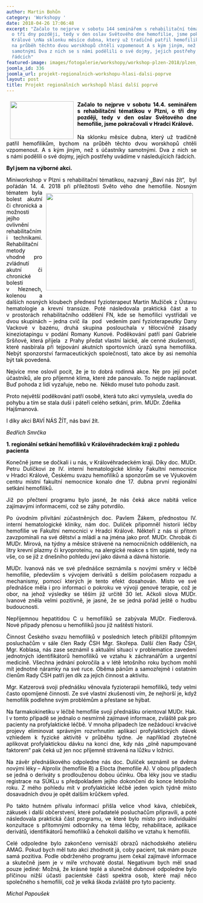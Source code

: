 ```yaml
---
author: Martin Bohůn
category: 'Workshopy '
date: 2018-04-26 17:06:48
excerpt: "Začalo to nejprve v sobotu 144 seminářem s rehabilitační tématikou v Plzni,
  o tři dny později, tedy v den oslav Světového dne hemofilie, jsme pokračovali v Hradci
  Králové \nNa sklonku měsíce dubna, který už tradičně patřil hemofilikům, bychom
  na průběh těchto dvou worskhopů chtěli vzpomenout A s kým jiným, než s účastníky
  samotnými Dva z nich se s námi podělili o své dojmy, jejich postřehy uvádíme v následujících
  řádcích"
featured-image: images/fotogalerie/workshopy/workshop-plzen-2018/plzen_2.jpg
joomla_id: 336
joomla_url: projekt-regionalnich-workshopu-hlasi-dalsi-poprve
layout: post
title: Projekt regionálních workshopů hlásí další poprvé
---
```


<h4 style="text-align: justify;">
 <img border="0" height="100" src="{{ site.baseurl }}/images/fotogalerie/workshopy/workshop-plzen-2018/plzen_2.jpg" style="float: left; margin-left: 10px; margin-right: 10px;" width="168"/>
 <span style="color: #000000;">
  Začalo to nejprve v sobotu 14.4. seminářem s rehabilitační tématikou v Plzni, o tři dny později, tedy v den oslav Světového dne hemofilie, jsme pokračovali v Hradci Králové.
 </span>
</h4>
<p style="text-align: justify;">
 <span style="color: #000000;">
  Na sklonku měsíce dubna, který už tradičně patřil hemofilikům, bychom na průběh těchto dvou worskhopů chtěli vzpomenout. A s kým jiným, než s účastníky samotnými. Dva z nich se s námi podělili o své dojmy, jejich postřehy uvádíme v následujících řádcích.
  <br/>
 </span>
</p>
<p>
 <strong>
  <span style="color: #000000;">
   Byl jsem na výborné akci.
  </span>
 </strong>
</p>
<p style="text-align: justify;">
 <span style="color: #000000;">
  Miniworkshop v Plzni s rehabilitační tématikou, nazvaný „Baví nás žít“,  byl pořádán 14. 4. 2018 při příležitosti Světo
 </span>
 <span style="color: #000000;">
  <img border="0" height="257" src="{{ site.baseurl }}/images/fotogalerie/workshopy/workshop-plzen-2018/plzen_1.jpg" style="float: right; margin: 10px;" width="389"/>
 </span>
 <span style="color: #000000;">
  vého dne hemofilie. Nosným tématem byla bolest akutní či chronická a možnosti jejího ovlivnění rehabilitačními technikami. Rehabilitační metody vhodné pro zvládnutí akutní či chronické bolesti v hleznech, kolenou a dalších nosných kloubech přednesl fyzioterapeut Martin Mužíček z Ústavu hematologie a krevní transúze. Poté následovala praktická část a to v prostorách rehabilitačního oddělení FN, kde se hemofilici vystřídali ve dvou skupinách – jedna cvič
 </span>
 <span style="color: #000000;">
  ila  pod  vedením paní fyzioterapeutky Dany Vackové v bazénu, druhá skupina poslouchala v tělocvičně zásady kineziotapingu v podání Romany Kunové. Poděkování patří paní Gabriele Sršňové, která přijela  z Prahy předat vlastní laické, ale cenné zkušenosti, které nasbírala při tejpování akutních sportovních úrazů syna hemofilika. Nebýt sponzorství farmaceutických společností, tato akce by asi nemohla být tak povedená.
 </span>
</p>
<p style="text-align: justify;">
 <span style="color: #000000;">
  Nejvíce mne oslovil pocit, že je to dobrá rodinná akce. Ne pro její počet účastníků, ale pro příjemné klima, které zde panovalo. To nejde naplánovat. Buď pohoda z lidí vyzařuje, nebo ne.  Někdo musel tuto pohodu zasít.
 </span>
</p>
<p>
 <span style="color: #000000;">
  Proto největší poděkování patří osobě, která tuto akci vymyslela, uvedla do pohybu a tím se stala duší i páteří celého setkání, prim. MUDr. Zdeňka Hajšmanová.
  <br/>
 </span>
</p>
<p style="text-align: justify;">
 <span style="color: #000000;">
  I díky akci BAVÍ NÁS ŽÍT, nás baví žít.
 </span>
</p>
<p>
 <em>
  <span style="color: #000000;">
   Bedřich Smrčka
  </span>
 </em>
</p>
<p>
 <strong>
  <span style="color: #000000;">
   1. regionální setkání hemofiliků v Královéhradeckém kraji z pohledu pacienta
  </span>
 </strong>
</p>
<p style="text-align: justify;">
 <span style="color: #000000;">
  Konečně jsme se dočkali i u nás, v Královéhradeckém kraji. Díky doc. MUDr. Petru Dulíčkovi ze
 </span>
 <span style="color: #000000;">
  IV. interní hematologické kliniky Fakultní nemocnice v Hradci Králové, Českému svazu hemofiliků a sponzorům se ve Výukovém centru místní fakultní nemocnice konalo dne 17. dubna první regionální setkání hemofiliků.
 </span>
</p>
<p style="text-align: justify;">
 <span style="color: #000000;">
  Již po přečtení programu bylo jasné, že nás čeká akce nabitá velice zajímavými informacemi, což se záhy potvrdilo.
 </span>
</p>
<p style="text-align: justify;">
 <span style="color: #000000;">
  Po úvodním přivítání zúčastněných doc. Pavlem Žákem, přednostou IV. interní hematologické kliniky, nám doc. Dulíček připomněl historii léčby hemofilie ve Fakultní nemocnici v Hradci Králové. Někteří z nás si přitom zavzpomínali na své dětství a mládí a na jména jako prof. MUDr. Chrobák či MUDr. Mirová, na týdny a měsíce strávené na nemocničních odděleních, na litry krevní plazmy či kryoproteinu, na alergické reakce s tím spjaté, tedy na vše, co se již z dnešního pohledu jeví jako dávná a dávná historie.
 </span>
</p>
<p style="text-align: justify;">
 <span style="color: #000000;">
  MUDr. Ivanová nás ve své přednášce seznámila s novými směry v léčbě hemofilie, především s vývojem derivátů s delším poločasem rozpadu a mechanismy, pomocí kterých je tento efekt dosahován. Místo ve své přednášce měla i pro informaci o pokroku ve vývoji genové terapie, což je obor, na jehož výsledky se těším již určitě 30 let. Ačkoli slova MUDr. Ivanové zněla velmi pozitivně, je jasné, že se jedná pořád ještě o hudbu budoucnosti.
 </span>
</p>
<p style="text-align: justify;">
 <span style="color: #000000;">
  Nepříjemnou hepatitidou C u hemofiliků se zabývala MUDr. Fiedlerová. Nové případy přenosu u hemofiliků jsou již naštěstí historií.
 </span>
</p>
<p style="text-align: justify;">
 <span style="color: #000000;">
  Činnost Českého svazu hemofiliků v posledních letech přiblížil přítomným posluchačům v sále člen Rady ČSH Mgr. Skořepa. Další člen Rady ČSH, Mgr. Koblasa, nás zase seznámil s aktuální situací v problematice zavedení jednotných identifikátorů hemofiliků ve vztahu k záchranářům a urgentní medicíně. Všechna jednání pokročila a v létě letošního roku bychom mohli mít jednotné náramky na své ruce. Oběma pánům a samozřejmě i ostatním členům Rady ČSH patří jen dík za jejich činnost a aktivitu.
 </span>
</p>
<p style="text-align: justify;">
 <span style="color: #000000;">
  Mgr. Katzerová svoji přednášku věnovala fyzioterapii hemofiliků, tedy velmi často opomíjené činnosti. Ze své vlastní zkušenosti vím, že nejhorší je, když hemofilik podlehne svým problémům a přestane se hýbat.
 </span>
</p>
<p style="text-align: justify;">
 <span style="color: #000000;">
  Na farmakokinetiku v léčbě hemofilie svoji přednášku orientoval MUDr. Hak. I v tomto případě se jednalo o nesmírně zajímavé informace, zvláště pak pro pacienty na profylaktické léčbě. V mnoha případech lze nežádoucí krvácivé projevy eliminovat správným rozvrhnutím aplikací profylaktických dávek vzhledem k fyzické aktivitě v průběhu týdne. Je například zbytečné aplikovat profylaktickou dávku na konci dne, kdy nás „plně napumpované faktorem“ pak čeká už jen noc příjemně strávená na lůžku v ložnici.
 </span>
</p>
<p style="text-align: justify;">
 <span style="color: #000000;">
  Na závěr přednáškového odpoledne nás doc. Dulíček seznámil se dvěma novými léky – Alprolix (hemofilie B) a Elocta (hemofilie A). V obou případech se jedná o deriváty s prodlouženou dobou účinku. Oba léky jsou ve stadiu registrace na SÚKLu s předpokladem jejího dokončení do konce letošního roku. Z mého pohledu mít v profylaktické léčbě jeden vpich týdně místo dosavadních dvou je opět dalším krůčkem vpřed.
 </span>
</p>
<p style="text-align: justify;">
 <span style="color: #000000;">
  Po takto hutném přívalu informací přišla velice vhod káva, chlebíček, zákusek i další občerstvení, které pořadatelé posluchačům připravili, a poté následovala praktická část programu, ve které bylo místo pro individuální konzultace s přítomnými odborníky na téma léčby, rehabilitace, aplikace derivátů, identifikátorů hemofiliků a čehokoli dalšího ve vztahu k hemofilii.
 </span>
</p>
<p style="text-align: justify;">
 <span style="color: #000000;">
  Celé odpoledne bylo zakončeno vernisáží obrazů náchodského ateliéru AMAG. Pokud bych měl tuto akci zhodnotit já, coby pacient, tak mám pouze samá pozitiva. Podle obdrženého programu jsem čekal zajímavé informace a skutečně jsem je v míře vrchovaté dostal. Negativum bych měl snad pouze jediné: Možná, že krásné teplé a slunečné dubnové odpoledne bylo příčinou nižší účasti pacientské části spektra osob, které mají něco společného s hemofilií, což je velká škoda zvláště pro tyto pacienty.
 </span>
</p>
<p style="text-align: justify;">
 <em>
  <span style="color: #000000;">
   Michal Papoušek
  </span>
 </em>
</p>